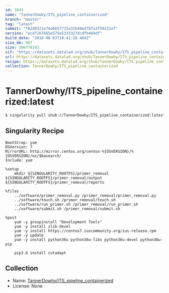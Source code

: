 ```yaml
---
id: 3843
name: "TannerDowhy/ITS_pipeline_containerized"
branch: "master"
tag: "latest"
commit: "f82d0321e74d6b57715a31b40ed7bfa3f59222ef"
version: "ec47267665e575e5333327dcdfb484df"
build_date: "2018-08-03T18:41:28.464Z"
size_mb: 967
size: 306778143
sif: "https://datasets.datalad.org/shub/TannerDowhy/ITS_pipeline_containerized/latest/2018-08-03-f82d0321-ec472676/ec47267665e575e5333327dcdfb484df.simg"
url: https://datasets.datalad.org/shub/TannerDowhy/ITS_pipeline_containerized/latest/2018-08-03-f82d0321-ec472676/
recipe: https://datasets.datalad.org/shub/TannerDowhy/ITS_pipeline_containerized/latest/2018-08-03-f82d0321-ec472676/Singularity
collection: TannerDowhy/ITS_pipeline_containerized
---
```


# TannerDowhy/ITS_pipeline_containerized:latest

```bash
$ singularity pull shub://TannerDowhy/ITS_pipeline_containerized:latest
```

## Singularity Recipe

```singularity
BootStrap: yum
OSVersion: 7
MirrorURL: http://mirror.centos.org/centos-%{OSVERSION}/%{OSVERSION}/os/$basearch/
Include: yum

%setup
    mkdir ${SINGULARITY_ROOTFS}/primer_removal ${SINGULARITY_ROOTFS}/primer_removal/output ${SINGULARITY_ROOTFS}/primer_removal/reports

%files
    ../software/primer_removal.py /primer_removal/primer_removal.py
    ../software/touch.sh /primer_removal/touch.sh
    ../software/run_primer.sh /primer_removal/run_primer.sh
    ../software/submit.sh /primer_removal/submit.sh

%post
    yum -y groupinstall "Development Tools"
    yum -y install zlib-devel
    yum -y install https://centos7.iuscommunity.org/ius-release.rpm
    yum -y update
    yum -y install python36u python36u-libs python36u-devel python36u-pip

    pip3.6 install cutadapt
```

## Collection

 - Name: [TannerDowhy/ITS_pipeline_containerized](https://github.com/TannerDowhy/ITS_pipeline_containerized)
 - License: None

